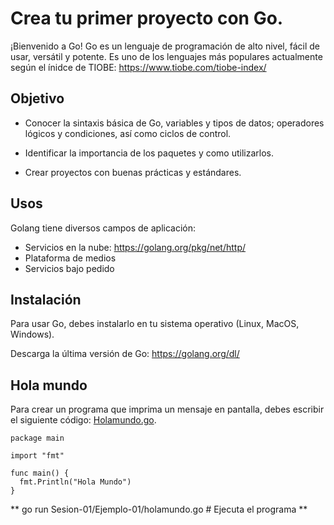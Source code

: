 # Crea tu primer proyecto con Go.

¡Bienvenido a Go! Go es un lenguaje de programación de alto nivel, fácil de usar, versátil y potente. Es uno de los lenguajes más populares actualmente según el ínidce de TIOBE: https://www.tiobe.com/tiobe-index/

## Objetivo

* Conocer la sintaxis básica de Go, variables y tipos de datos; operadores lógicos y condiciones, así como ciclos de control. 

* Identificar la importancia de los paquetes y como utilizarlos.

* Crear proyectos con buenas prácticas y estándares.

## Usos

Golang tiene diversos campos de aplicación:

- Servicios en la nube: https://golang.org/pkg/net/http/
- Plataforma de medios
- Servicios bajo pedido

## Instalación

Para usar Go, debes instalarlo en tu sistema operativo (Linux, MacOS, Windows).

Descarga la última versión de Go: https://golang.org/dl/

## Hola mundo

Para crear un programa que imprima un mensaje en pantalla, debes escribir el siguiente código: [Holamundo.go](./Holamundo.go).

```
package main

import "fmt"

func main() {
  fmt.Println("Hola Mundo")
}
```

** go run Sesion-01/Ejemplo-01/holamundo.go  # Ejecuta el programa **




